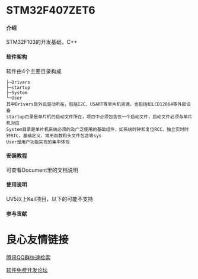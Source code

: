 # STM32F407ZET6

#### 介绍
STM32F103的开发基础，C++

#### 软件架构
软件由4个主要目录构成
```
├─Drivers
├─startup
├─System
└─User
其中Drivers是外设驱动所在，包括I2C、USART等单片机资源，也包括如LCD12864等外部设备
startup目录是单片机的启动文件所在，项目中必须包含仅一个启动文件，启动文件必须与单片机对应
System目录是单片机系统必须的及广泛使用的基础组件，如系统时钟和复位RCC、独立实时时钟RTC，基础定义、常用函数和头文件包含等sys
User是用户功能实现的集中体现
```
#### 安装教程

可查看Document里的文档说明

#### 使用说明

UV5以上Keil项目，以下的可能不支持

#### 参与贡献



 # 良心友情链接

[腾讯QQ群快速检索](http://u.720life.cn/s/8cf73f7c)

[软件免费开发论坛](http://u.720life.cn/s/bbb01dc0)